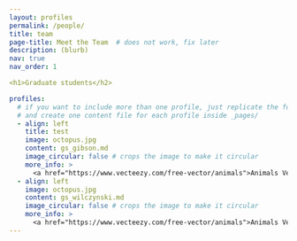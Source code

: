 ```yaml
---
layout: profiles
permalink: /people/
title: team
page-title: Meet the Team  # does not work, fix later
description: (blurb)
nav: true
nav_order: 1

<h1>Graduate students</h2>

profiles:
  # if you want to include more than one profile, just replicate the following block
  # and create one content file for each profile inside _pages/
  - align: left
    title: test
    image: octopus.jpg
    content: gs_gibson.md
    image_circular: false # crops the image to make it circular
    more_info: >
      <a href="https://www.vecteezy.com/free-vector/animals">Animals Vectors by Vecteezy</a>
  - align: left
    image: octopus.jpg
    content: gs_wilczynski.md
    image_circular: false # crops the image to make it circular
    more_info: >
      <a href="https://www.vecteezy.com/free-vector/animals">Animals Vectors by Vecteezy</a>
---
```

